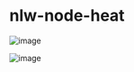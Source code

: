 # nlw-node-heat

![image](https://user-images.githubusercontent.com/25290972/138209339-604af783-9793-4e49-b16a-7db899ea3b11.png)

![image](https://user-images.githubusercontent.com/25290972/138209365-9fc6add2-1c96-463d-a585-e4706c2581d5.png)
